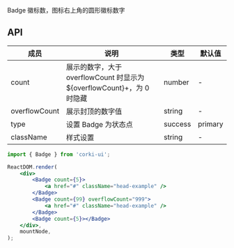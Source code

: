Badge 徽标数，图标右上角的圆形徽标数字

## API
| 成员 | 说明 | 类型 | 默认值 |
| --- | --- | --- | --- |
| count | 展示的数字，大于 overflowCount 时显示为 ${overflowCount}+，为 0 时隐藏 | number | - |
| overflowCount | 展示封顶的数字值 | string | - |
| type | 设置 Badge 为状态点 | success | primary | info | warning | danger | - |
| className | 样式设置 | string | - |

```jsx
import { Badge } from 'corki-ui';

ReactDOM.render(
    <div>
        <Badge count={5}>
            <a href="#" className="head-example" />
        </Badge>
        <Badge count={99} overflowCount="999">
            <a href="#" className="head-example" />
        </Badge>
        <Badge count={5}></Badge>
    </div>,
    mountNode,
);
```
